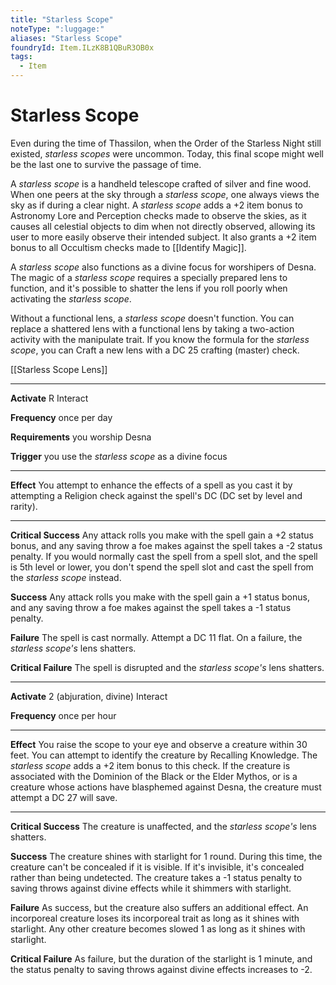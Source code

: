 ```yaml
---
title: "Starless Scope"
noteType: ":luggage:"
aliases: "Starless Scope"
foundryId: Item.ILzK8B1QBuR3OB0x
tags:
  - Item
---
```


# Starless Scope

Even during the time of Thassilon, when the Order of the Starless Night still existed, _starless scopes_ were uncommon. Today, this final scope might well be the last one to survive the passage of time.

A _starless scope_ is a handheld telescope crafted of silver and fine wood. When one peers at the sky through a _starless scope_, one always views the sky as if during a clear night. A _starless scope_ adds a +2 item bonus to Astronomy Lore and Perception checks made to observe the skies, as it causes all celestial objects to dim when not directly observed, allowing its user to more easily observe their intended subject. It also grants a +2 item bonus to all Occultism checks made to [[Identify Magic]].

A _starless scope_ also functions as a divine focus for worshipers of Desna. The magic of a _starless scope_ requires a specially prepared lens to function, and it's possible to shatter the lens if you roll poorly when activating the _starless scope_.

Without a functional lens, a _starless scope_ doesn't function. You can replace a shattered lens with a functional lens by taking a two-action activity with the manipulate trait. If you know the formula for the _starless scope_, you can Craft a new lens with a DC 25 crafting (master) check.

[[Starless Scope Lens]]

* * *

**Activate** R Interact

**Frequency** once per day

**Requirements** you worship Desna

**Trigger** you use the _starless scope_ as a divine focus

* * *

**Effect** You attempt to enhance the effects of a spell as you cast it by attempting a Religion check against the spell's DC (DC set by level and rarity).

* * *

**Critical Success** Any attack rolls you make with the spell gain a +2 status bonus, and any saving throw a foe makes against the spell takes a -2 status penalty. If you would normally cast the spell from a spell slot, and the spell is 5th level or lower, you don't spend the spell slot and cast the spell from the _starless scope_ instead.

**Success** Any attack rolls you make with the spell gain a +1 status bonus, and any saving throw a foe makes against the spell takes a -1 status penalty.

**Failure** The spell is cast normally. Attempt a DC 11 flat. On a failure, the _starless scope's_ lens shatters.

**Critical Failure** The spell is disrupted and the _starless scope's_ lens shatters.

* * *

**Activate** 2 (abjuration, divine) Interact

**Frequency** once per hour

* * *

**Effect** You raise the scope to your eye and observe a creature within 30 feet. You can attempt to identify the creature by Recalling Knowledge. The _starless scope_ adds a +2 item bonus to this check. If the creature is associated with the Dominion of the Black or the Elder Mythos, or is a creature whose actions have blasphemed against Desna, the creature must attempt a DC 27 will save.

* * *

**Critical Success** The creature is unaffected, and the _starless scope's_ lens shatters.

**Success** The creature shines with starlight for 1 round. During this time, the creature can't be concealed if it is visible. If it's invisible, it's concealed rather than being undetected. The creature takes a -1 status penalty to saving throws against divine effects while it shimmers with starlight.

**Failure** As success, but the creature also suffers an additional effect. An incorporeal creature loses its incorporeal trait as long as it shines with starlight. Any other creature becomes slowed 1 as long as it shines with starlight.

**Critical Failure** As failure, but the duration of the starlight is 1 minute, and the status penalty to saving throws against divine effects increases to -2.
